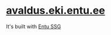 # [avaldus.eki.entu.ee](https://avaldus.eki.entu.ee)

It's built with [Entu SSG](https://entu.site)
